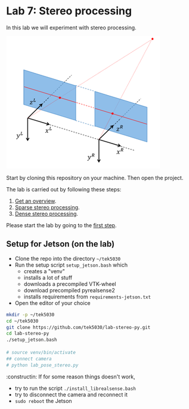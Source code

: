 # Lab 7: Stereo processing
In this lab we will experiment with stereo processing.

![Ideal stereo geometry](lab-guide/img/ideal_stereo_geometry.png)

Start by cloning this repository on your machine.
Then open the project.

The lab is carried out by following these steps:

1. [Get an overview](lab-guide/1-get-an-overview.md).
2. [Sparse stereo processing](lab-guide/2-sparse-stereo-processing.md).
3. [Dense stereo processing](lab-guide/3-dense-stereo-processing.md).

Please start the lab by going to the [first step](lab-guide/1-get-an-overview.md).

## Setup for Jetson (on the lab)
- Clone the repo into the directory `~/tek5030`
- Run the setup script `setup_jetson.bash` which 
  - creates a "venv"
  - installs a lot of stuff
  - downloads a precompiled VTK-wheel
  - download precompiled pyrealsense2
  - installs requirements from `requirements-jetson.txt`
- Open the editor of your choice

```bash
mkdir -p ~/tek5030
cd ~/tek5030
git clone https://github.com/tek5030/lab-stereo-py.git
cd lab-stereo-py
./setup_jetson.bash

# source venv/bin/activate
## connect camera
# python lab_pose_stereo.py
```

:constructin: If for some reason things doesn't work, 
- try to run the script `./install_librealsense.bash`
- try to disconnect the camera and reconnect it
- `sudo reboot` the Jetson
